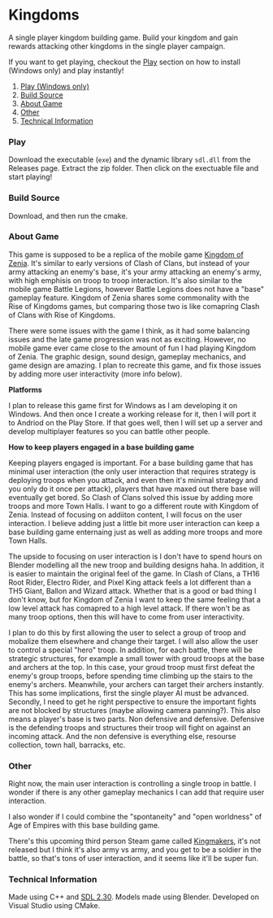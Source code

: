 # Kingdoms

A single player kingdom building game. Build your kingdom and gain rewards attacking other kingdoms in the single player campaign.

If you want to get playing, checkout the [Play](#play) section on how to install (Windows only) and play instantly!

1. [Play (Windows only)](#play)
2. [Build Source](#build-source)
3. [About Game](#about-game)
4. [Other](#other)
4. [Technical Information](#technical-information)

### Play <a name="play"></a>

Download the executable (`exe`) and the dynamic library `sdl.dll` from the Releases page. Extract the zip folder. Then click on the exectuable file and start playing!

### Build Source <a name="build-source"></a>

Download, and then run the cmake.

### About Game <a name="about-game"></a>

This game is supposed to be a replica of the mobile game [Kingdom of Zenia](https://www.facebook.com/ZeniaGame/). It's similar to early versions of Clash of Clans, but instead of your army attacking an enemy's base, it's your army attacking an enemy's army, with high emphisis on troop to troop interaction. It's also similar to the mobile game Battle Legions, however Battle Legions does not have a "base" gameplay feature. Kingdom of Zenia shares some commonality with the Rise of Kingdoms games, but comparing those two is like comapring Clash of Clans with Rise of Kingdoms. 

There were some issues with the game I think, as it had some balancing issues and the late game progression was not as exciting. However, no mobile game ever came close to the amount of fun I had playing Kingdom of Zenia. The graphic design, sound design, gameplay mechanics, and game design are amazing. I plan to recreate this game, and fix those issues by adding more user interactivity (more info below).

**Platforms**

I plan to release this game first for Windows as I am developing it on Windows. And then once I create a working release for it, then I will port it to Andriod on the Play Store. If that goes well, then I will set up a server and develop multiplayer features so you can battle other people.

**How to keep players engaged in a base building game**

Keeping players engaged is important. For a base building game that has minimal user interaction (the only user interaction that requires strategy is deploying troops when you attack, and even then it's minimal strategy and you only do it once per attack), players that have maxed out there base will eventually get bored. So Clash of Clans solved this issue by adding more troops and more Town Halls. I want to go a different route with Kingdom of Zenia. Instead of focusing on addiiton content, I will focus on the user interaction. I believe adding just a little bit more user interaction can keep a base building game enternaing just as well as adding more troops and more Town Halls.

The upside to focusing on user interaction is I don't have to spend hours on Blender modelling all the new troop and building designs haha. In addition, it is easier to maintain the original feel of the game. In Clash of Clans, a TH16 Root Rider, Electro Rider, and Pixel King attack feels a lot different than a TH5 Giant, Ballon and Wizard attack. Whether that is a good or bad thing I don't know, but for Kingdom of Zenia I want to keep the same feeling that a low level attack has comapred to a high level attack. If there won't be as many troop options, then this will have to come from user interactivity.

I plan to do this by first allowing the user to select a group of troop and mobalize them elsewhere and change their target. I will also allow the user to control a special "hero" troop. In addition, for each battle, there will be strategic structures, for example a small tower with groud troops at the base and archers at the top. In this case, your groud troop must first defeat the enemy's group troops, before spending time climbing up the stairs to the enemy's archers. Meanwhile, your archers can target their archers instantly. This has some implications, first the single player AI must be advanced. Secondly, I need to get he right perspective to ensure the important fights are not blocked by structures (maybe allowing camera panning?). This also means a player's base is two parts. Non defensive and defensive. Defensive is the defending troops and structures their troop will fight on against an incoming attack. And the non defensive is everything else, resourse collection, town hall, barracks, etc.

### Other <a name="other"></a>

Right now, the main user interaction is controlling a single troop in battle. I wonder if there is any other gameplay mechanics I can add that require user interaction.

I also wonder if I could combine the "spontaneity" and "open worldness" of Age of Empires with this base building game.

There's this upcoming third person Steam game called [Kingmakers](https://store.steampowered.com/app/2109770/Kingmakers/), it's not released but I think it's also army vs army, and you get to be a soldier in the battle, so that's tons of user interaction, and it seems like it'll be super fun.

### Technical Information <a name="technical-information"></a>

Made using C++ and [SDL 2.30](https://github.com/libsdl-org/SDL/releases/tag/release-2.30.3). Models made using Blender. Developed on Visual Studio using CMake.
